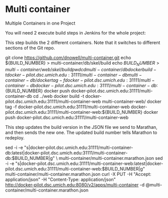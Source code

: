 # Multi container
Multiple Containers in one Project

You will need 2 execute build steps in Jenkins for the whole project:

This step builds the 2 different containers.  Note that it switches to different sections of the Git repo.

git clone https://github.com/dnowell/multi-container.git
echo ${BUILD_NUMBER} > multi-container/db/skel/build
echo ${BUILD_NUMBER} > multi-container/web/skel/build
pwd
cd multi-container/db
docker build -t docker-pilot.dsc.umich.edu:31111/multi-container-db multi-container-db/
docker tag -f docker-pilot.dsc.umich.edu:31111/multi-container-db docker-pilot.dsc.umich.edu:31111/multi-container-db:${BUILD_NUMBER}
docker push docker-pilot.dsc.umich.edu:31111/multi-container-db
cd ../web
docker build -t docker-pilot.dsc.umich.edu:31111/multi-container-web multi-container-web/
docker tag -f docker-pilot.dsc.umich.edu:31111/multi-container-web docker-pilot.dsc.umich.edu:31111/multi-container-web:${BUILD_NUMBER}
docker push docker-pilot.dsc.umich.edu:31111/multi-container-web


This step updates the build version in the JSON file we send to Marathan, and then sends the new one.  The updated build number tells Marathon to redeploy.

sed -i -e "s|docker-pilot.dsc.umich.edu:31111/multi-container-db:latest|docker-pilot.dsc.umich.edu:31111/multi-container-db:$BUILD_NUMBER|g" \
multi-container/multi-container.marathon.json
sed -i -e "s|docker-pilot.dsc.umich.edu:31111/multi-container-web:latest|docker-pilot.dsc.umich.edu:31111/multi-container-web:$BUILD_NUMBER|g" \
multi-container/multi-container.marathon.json
curl -X PUT -H "Accept: application/json" -H "Content-Type: application/json" \
http://docker-pilot.dsc.umich.edu:8080/v2/apps/multi-container -d @multi-container/multi-container.marathon.json

